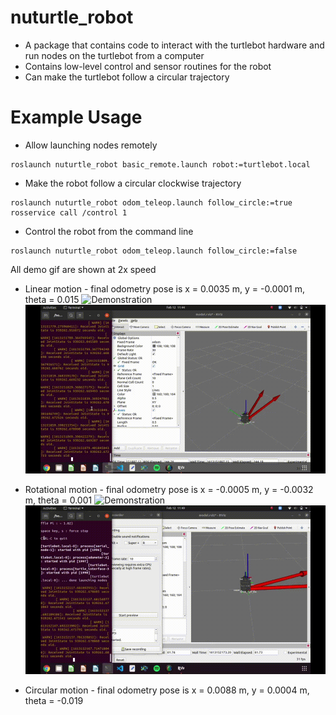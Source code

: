 # nuturtle_robot
* A package that contains code to interact with the turtlebot hardware and run nodes on the turtlebot from a computer
* Contains low-level control and sensor routines for the robot
* Can make the turtlebot follow a circular trajectory
# Example Usage
* Allow launching nodes remotely
```
roslaunch nuturtle_robot basic_remote.launch robot:=turtlebot.local
```
* Make the robot follow a circular clockwise trajectory
```
roslaunch nuturtle_robot odom_teleop.launch follow_circle:=true
rosservice call /control 1
```
* Control the robot from the command line
```
roslaunch nuturtle_robot odom_teleop.launch follow_circle:=false
```
All demo gif are shown at 2x speed

* Linear motion - final odometry pose is x = 0.0035 m, y = -0.0001 m, theta = 0.015
![Demonstration](images/robot_linear.gif)
![Demonstration](images/rviz_linear.gif)

* Rotational motion - final odometry pose is x = -0.0005 m, y = -0.0032 m, theta = 0.001
![Demonstration](images/robot_rotational.gif)
![Demonstration](images/rviz_rotational.gif)

* Circular motion - final odometry pose is x = 0.0088 m, y = 0.0004 m, theta = -0.019

